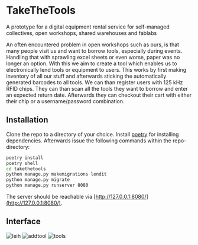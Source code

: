 
# TakeTheTools
A prototype for a digital equipment rental service for self-managed collectives, open workshops, shared warehouses and fablabs

An often encountered problem in open workshops such as ours, is that many people visit us and want to borrow tools, especially during events.
Handling that with sprawling excel sheets or even worse, paper was no longer an option. 
With this we aim to create a tool which enables us to electronically lend tools or equipment to users. 
This works by first making inventory of all our stuff and afterwards sticking the automatically generated barcodes to all tools. We can than register users
with 125 kHz RFID chips. They can than scan all the tools they want to borrow and enter an expected return date. Afterwards they can checkout their cart with either
their chip or a username/password combination.

## Installation
Clone the repo to a directory of your choice. Install [poetry](https://python-poetry.org/docs/) for installing dependencies. Afterwards issue the following commands within the repo-directory:
```bash
poetry install
poetry shell
cd takethetools
python manage.py makemigrations lendit
python manage.py migrate
python manage.py runserver 8080
```
The server should be reachable via [http://127.0.0.1:8080/](http://127.0.0.1:8080/).

## Interface
![leih](https://user-images.githubusercontent.com/1584749/111876908-10d3fb80-89a1-11eb-9ea3-ab28cf536c57.png)
![addtool](https://user-images.githubusercontent.com/1584749/111876911-129dbf00-89a1-11eb-98e0-adc3818c0dbb.png)
![tools](https://user-images.githubusercontent.com/1584749/111886671-cddd4c80-89cf-11eb-9e9f-072865ec1165.png)
